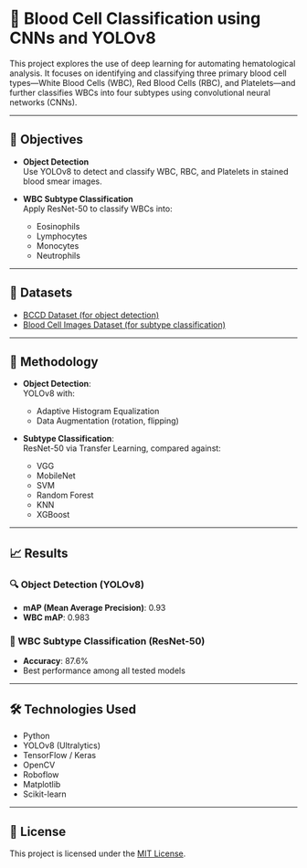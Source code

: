 # 🧬 Blood Cell Classification using CNNs and YOLOv8

This project explores the use of deep learning for automating hematological analysis. It focuses on identifying and classifying three primary blood cell types—White Blood Cells (WBC), Red Blood Cells (RBC), and Platelets—and further classifies WBCs into four subtypes using convolutional neural networks (CNNs).

---

## 🔬 Objectives

- **Object Detection**  
  Use YOLOv8 to detect and classify WBC, RBC, and Platelets in stained blood smear images.

- **WBC Subtype Classification**  
  Apply ResNet-50 to classify WBCs into:
  - Eosinophils
  - Lymphocytes
  - Monocytes
  - Neutrophils

---

## 🧪 Datasets

- [BCCD Dataset (for object detection)](https://github.com/Shenggan/BCCD_Dataset)
- [Blood Cell Images Dataset (for subtype classification)](https://www.kaggle.com/datasets/paultimothymooney/blood-cells)

---

## 🧠 Methodology

- **Object Detection**:  
  YOLOv8 with:
  - Adaptive Histogram Equalization
  - Data Augmentation (rotation, flipping)
  
- **Subtype Classification**:  
  ResNet-50 via Transfer Learning, compared against:
  - VGG
  - MobileNet
  - SVM
  - Random Forest
  - KNN
  - XGBoost

---

## 📈 Results

### 🔍 Object Detection (YOLOv8)
- **mAP (Mean Average Precision)**: 0.93
- **WBC mAP**: 0.983

### 🧬 WBC Subtype Classification (ResNet-50)
- **Accuracy**: 87.6%
- Best performance among all tested models

---

## 🛠️ Technologies Used

- Python
- YOLOv8 (Ultralytics)
- TensorFlow / Keras
- OpenCV
- Roboflow
- Matplotlib
- Scikit-learn

---

## 📃 License

This project is licensed under the [MIT License](LICENSE).
